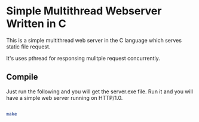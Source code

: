 # Simple Multithread Webserver Written in C

This is a simple multithread web server in the C language which serves static file request.

It's uses pthread for responsing mulitple request concurrently.

## Compile

Just run the following and you will get the server.exe file. Run it and you will have a simple web server running on HTTP/1.0.

```bash

make

```
